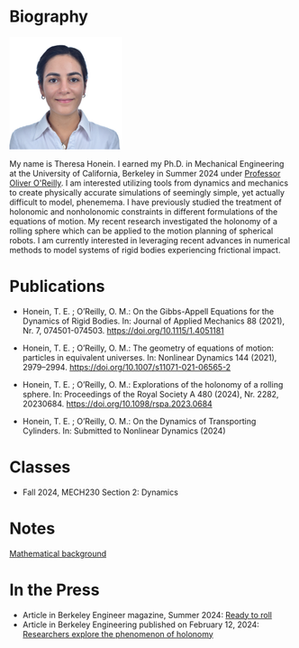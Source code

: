 # Biography

<img src="headshot31072024.jpg" width="200">

My name is Theresa Honein. I earned my Ph.D. in Mechanical Engineering at the University of California, Berkeley in Summer 2024 under [Professor Oliver O'Reilly](https://me.berkeley.edu/people/oliver-m-oreilly). I am interested utilizing tools from dynamics and mechanics to create physically accurate simulations of seemingly simple, yet actually difficult to model, phenemema. I have previously studied the treatment of holonomic and nonholonomic constraints in different formulations of the equations of motion. My recent research investigated the holonomy of a rolling sphere which can be applied to the motion planning of spherical robots. I am currently interested in leveraging recent advances in numerical methods to model systems of rigid bodies experiencing frictional impact.

# Publications

- Honein, T. E. ; O’Reilly, O. M.: On the Gibbs-Appell Equations for the Dynamics of Rigid Bodies. In: Journal of Applied Mechanics 88 (2021), Nr. 7, 074501-074503. https://doi.org/10.1115/1.4051181

- Honein, T. E. ; O’Reilly, O. M.: The geometry of equations of motion: particles in equivalent universes. In: Nonlinear Dynamics 144 (2021), 2979–2994. https://doi.org/10.1007/s11071-021-06565-2

- Honein, T. E. ; O’Reilly, O. M.: Explorations of the holonomy of a rolling sphere. In: Proceedings of the Royal Society A 480 (2024), Nr. 2282, 20230684. https://doi.org/10.1098/rspa.2023.0684

- Honein, T. E. ; O’Reilly, O. M.: On the Dynamics of Transporting Cylinders. In: Submitted to Nonlinear Dynamics (2024)

# Classes
- Fall 2024, MECH230 Section 2: Dynamics

# Notes

[Mathematical background](mathematical-background.md)


# In the Press
- Article in Berkeley Engineer magazine, Summer 2024:  [Ready to roll](https://engineering.berkeley.edu/news/2024/05/ready-to-roll/)
- Article in Berkeley Engineering published on February 12, 2024: [Researchers explore the phenomenon of holonomy](https://engineering.berkeley.edu/news/2024/02/researchers-explore-the-phenomenon-of-holonomy/) 


